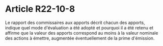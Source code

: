 # Article R22-10-8

<p>Le rapport des commissaires aux apports décrit chacun des apports, indique quel mode d'évaluation a été adopté et pourquoi il a été retenu et affirme que la valeur des apports correspond au moins à la valeur nominale des actions à émettre, augmentée éventuellement de la prime d'émission.</p>